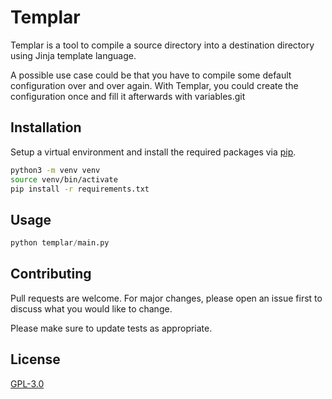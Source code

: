 # Templar

Templar is a tool to compile a source directory into a destination directory using Jinja template language.

A possible use case could be that you have to compile some default configuration over and over again.
With Templar, you could create the configuration once and fill it afterwards with variables.git

## Installation

Setup a virtual environment and install the required packages via [pip](https://pip.pypa.io/en/stable/).

```bash
python3 -m venv venv
source venv/bin/activate
pip install -r requirements.txt
```

## Usage

```python
python templar/main.py
```

## Contributing

Pull requests are welcome. For major changes, please open an issue first to discuss what you would like to change.

Please make sure to update tests as appropriate.

## License

[GPL-3.0](https://choosealicense.com/licenses/gpl-3.0/)
